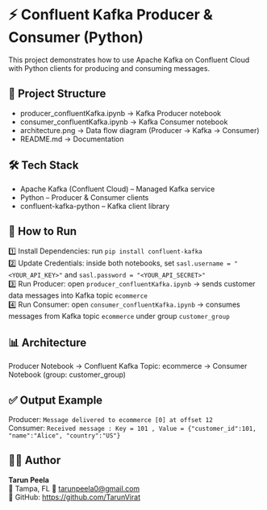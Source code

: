 # ⚡ Confluent Kafka Producer & Consumer (Python)  
This project demonstrates how to use Apache Kafka on Confluent Cloud with Python clients for producing and consuming messages.  

## 📂 Project Structure  
- producer_confluentKafka.ipynb → Kafka Producer notebook  
- consumer_confluentKafka.ipynb → Kafka Consumer notebook  
- architecture.png → Data flow diagram (Producer → Kafka → Consumer)  
- README.md → Documentation  

## 🛠️ Tech Stack  
- Apache Kafka (Confluent Cloud) – Managed Kafka service  
- Python – Producer & Consumer clients  
- confluent-kafka-python – Kafka client library  

## 🚀 How to Run  
1️⃣ Install Dependencies: run `pip install confluent-kafka`  
2️⃣ Update Credentials: inside both notebooks, set `sasl.username = "<YOUR_API_KEY>"` and `sasl.password = "<YOUR_API_SECRET>"`  
3️⃣ Run Producer: open `producer_confluentKafka.ipynb` → sends customer data messages into Kafka topic `ecommerce`  
4️⃣ Run Consumer: open `consumer_confluentKafka.ipynb` → consumes messages from Kafka topic `ecommerce` under group `customer_group`  

## 📊 Architecture  
Producer Notebook → Confluent Kafka Topic: ecommerce → Consumer Notebook (group: customer_group)  

## ✅ Output Example  
Producer: `Message delivered to ecommerce [0] at offset 12`  
Consumer: `Received message : Key = 101 , Value = {"customer_id":101, "name":"Alice", "country":"US"}`  

## 👨‍💻 Author  
**Tarun Peela**  
📍 Tampa, FL 
📧 tarunpeela0@gmail.com  
🔗 GitHub: https://github.com/TarunVirat  
